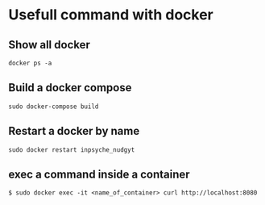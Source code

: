 # Usefull command with docker

## Show all docker

```
docker ps -a
```

## Build a docker compose

```
sudo docker-compose build
```

## Restart a docker by name

```
sudo docker restart inpsyche_nudgyt
```

## exec a command inside a container

```
$ sudo docker exec -it <name_of_container> curl http://localhost:8080
```
